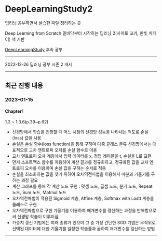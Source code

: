 # DeepLearningStudy2

딥러닝 공부하면서 실습한 파일 정리하는 곳

Deep Learning from Scratch 밑바닥부터 시작하는 딥러닝 2(사이토 고키, 한빛 미디어) 책 기반

<a href="https://github.com/hcm1206/DeepLearningStudy">DeepLearningStudy</a> 후속 공부

******
  
2022-12-26 딥러닝 공부 시즌 2 개시  
   
******
  
## 최근 진행 내용
  

### 2023-01-15
#### Chapter1  
1.3 ~ 1.3.6(p.39~p.62)
- 신경망에서 학습을 진행할 때 어느 시점의 신경망 성능을 나타내는 척도로 손실(loss) 값을 사용
- 손실은 손실 함수(loss function)을 통해 구하며 다중 클래스 분류 신경망에서는 대표적으로 교차 엔트로피 오차를 손실 함수로 이용
- 교차 엔트로피 오차 계층에서 입력 데이터를 x, 정답 레이블을 t, 손실을 L로 표현
- 먼저 소프트맥스 함수를 이용하여 계산 결과를 정규화하고, 정규화된 값을 교차 엔트로피 오차를 이용하여 손실 값을 구하는 순서로 적용
- 손실을 최소화하는 값을 찾기 위하여 오차역전파법을 이용해서 미분과 기울기를 구하는 과정 필요
- 계산 그래프를 통해 각 계산 노드 구현 : 덧셈 노드, 곱셈 노드, 분기 노드, Repeat 노드, Sum 노드, Matmul 노드
- 오차역전파법이 적용된 Sigmoid 계층, Affine 계층, Softmax with Lostt 계층을 클래스로 구현
- 오차역전파법으로 구한 기울기를 이용하여 매개변수를 갱신하는 과정을 반복함으로써 신경망 학습이 이루어짐
- 가중치 갱신 기법에는 여러 종류가 있으며 그 중 가장 간단한 SGD 기법은 무작위로 선택된 데이터에 대한 기울기를 일정한 학습률과 곱하여 매개변수를 갱신하는 방법
  
******
  





